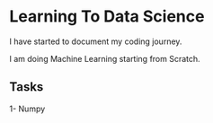 # Learning To Data Science

I have started to document my coding journey.

I am doing Machine Learning starting from Scratch.

## Tasks
1- Numpy
